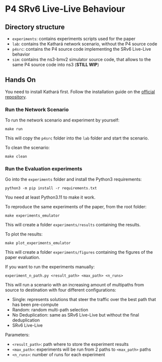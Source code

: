 # P4 SRv6 Live-Live Behaviour

## Directory structure

- `experiments`: contains experiments scripts used for the paper
- `lab`: contains the Kathará network scenario, without the P4 source code
- `p4src`: contains the P4 source code implementing the SRv6 Live-Live behavior
- `sim`: contains the ns3-bmv2 simulator source code, that allows to the same P4 source code into ns3 (**STILL WIP**)

## Hands On

You need to install Kathará first. Follow the installation guide on the [official repository](https://github.com/KatharaFramework/Kathara/wiki/Installation-Guides).

### Run the Network Scenario

To run the network scenario and experiment by yourself:
```
make run
```

This will copy the `p4src` folder into the `lab` folder and start the scenario.

To clean the scenario:
```
make clean
```

### Run the Evaluation experiments

Go into the `experiments` folder and install the Python3 requirements:
```
python3 -m pip install -r requirements.txt
```
You need at least Python3.11 to make it work.

To reproduce the same experiments of the paper, from the root folder:
```
make experiments_emulator
```
This will create a folder `experiments/results` containing the results.

To plot the results:
```
make plot_experiments_emulator
```
This will create a folder `experiments/figures` containing the figures of the paper evaluation.

If you want to run the experiments manually:
```
experiment_n_path.py <result_path> <max_path> <n_runs>
```
This will run a scenario with an increasing amount of multipaths from source to destination with four different configurations:
- Single: represents solutions that steer the traffic over the best path that has been pre-compute
- Random: random multi-path selection
- No Deduplication: same as SRv6 Live-Live but without the final deduplication
- SRv6 Live-Live

Parameters:
- `<result_path>`: path where to store the experiment results 
- `<max_path>`: experiments will be run from 2 paths to `<max_path>` paths 
- `<n_runs>`: number of runs for each experiment